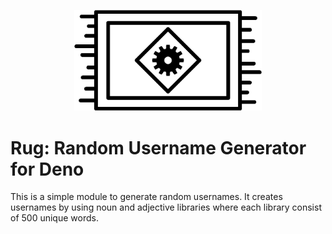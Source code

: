 <p align="center">
  <img src="Rug.png" width="300"> 
</p>

# Rug: Random Username Generator for Deno

This is a simple module to generate random usernames. It creates usernames by using noun and adjective libraries where each library consist of 500 unique words.
